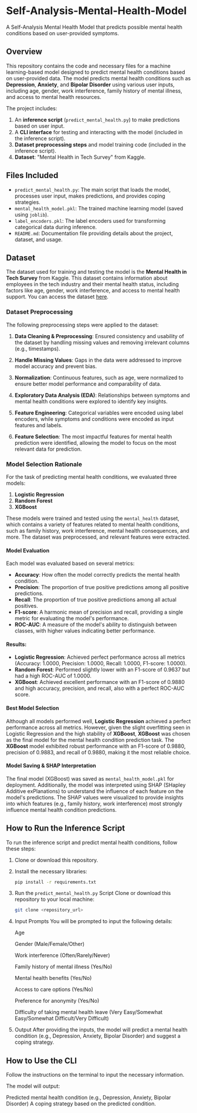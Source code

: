 # Self-Analysis-Mental-Health-Model
 A Self-Analysis Mental Health Model that predicts possible mental health conditions based on user-provided symptoms.

## Overview

This repository contains the code and necessary files for a machine learning-based model designed to predict mental health conditions based on user-provided data. The model predicts mental health conditions such as **Depression**, **Anxiety**, and **Bipolar Disorder** using various user inputs, including age, gender, work interference, family history of mental illness, and access to mental health resources.

The project includes:
1. An **inference script** (`predict_mental_health.py`) to make predictions based on user input.
2. A **CLI interface** for testing and interacting with the model (included in the inference script).
3. **Dataset preprocessing steps** and model training code (included in the inference script).
4. **Dataset**: "Mental Health in Tech Survey" from Kaggle.

## Files Included

- `predict_mental_health.py`: The main script that loads the model, processes user input, makes predictions, and provides coping strategies.
- `mental_health_model.pkl`: The trained machine learning model (saved using `joblib`).
- `label_encoders.pkl`: The label encoders used for transforming categorical data during inference.
- `README.md`: Documentation file providing details about the project, dataset, and usage.

## Dataset

The dataset used for training and testing the model is the **Mental Health in Tech Survey** from Kaggle. This dataset contains information about employees in the tech industry and their mental health status, including factors like age, gender, work interference, and access to mental health support. You can access the dataset [here](https://www.kaggle.com/datasets/osmi/mental-health-in-tech-survey).

### Dataset Preprocessing

The following preprocessing steps were applied to the dataset:

1. **Data Cleaning & Preprocessing**: Ensured consistency and usability of the dataset by handling missing values and removing irrelevant columns (e.g., timestamps).

2. **Handle Missing Values**: Gaps in the data were addressed to improve model accuracy and prevent bias.

3. **Normalization**: Continuous features, such as age, were normalized to ensure better model performance and comparability of data.

4. **Exploratory Data Analysis (EDA)**: Relationships between symptoms and mental health conditions were explored to identify key insights.

5. **Feature Engineering**: Categorical variables were encoded using label encoders, while symptoms and conditions were encoded as input features and labels.

6. **Feature Selection**: The most impactful features for mental health prediction were identified, allowing the model to focus on the most relevant data for prediction.

### Model Selection Rationale

For the task of predicting mental health conditions, we evaluated three models:

1. **Logistic Regression**  
2. **Random Forest**  
3. **XGBoost**

These models were trained and tested using the `mental_health` dataset, which contains a variety of features related to mental health conditions, such as family history, work interference, mental health consequences, and more. The dataset was preprocessed, and relevant features were extracted.

#### Model Evaluation

Each model was evaluated based on several metrics:

- **Accuracy**: How often the model correctly predicts the mental health condition.
- **Precision**: The proportion of true positive predictions among all positive predictions.
- **Recall**: The proportion of true positive predictions among all actual positives.
- **F1-score**: A harmonic mean of precision and recall, providing a single metric for evaluating the model's performance.
- **ROC-AUC**: A measure of the model's ability to distinguish between classes, with higher values indicating better performance.

#### Results:

- **Logistic Regression**: Achieved perfect performance across all metrics (Accuracy: 1.0000, Precision: 1.0000, Recall: 1.0000, F1-score: 1.0000).
- **Random Forest**: Performed slightly lower with an F1-score of 0.9637 but had a high ROC-AUC of 1.0000.
- **XGBoost**: Achieved excellent performance with an F1-score of 0.9880 and high accuracy, precision, and recall, also with a perfect ROC-AUC score.

#### Best Model Selection

Although all models performed well, **Logistic Regression** achieved a perfect performance across all metrics. However, given the slight overfitting seen in Logistic Regression and the high stability of **XGBoost**, **XGBoost** was chosen as the final model for the mental health condition prediction task. The **XGBoost** model exhibited robust performance with an F1-score of 0.9880, precision of 0.9883, and recall of 0.9880, making it the most reliable choice.

#### Model Saving & SHAP Interpretation

The final model (XGBoost) was saved as `mental_health_model.pkl` for deployment. Additionally, the model was interpreted using SHAP (SHapley Additive exPlanations) to understand the influence of each feature on the model's predictions. The SHAP values were visualized to provide insights into which features (e.g., family history, work interference) most strongly influence mental health condition predictions.


## How to Run the Inference Script

To run the inference script and predict mental health conditions, follow these steps:

1. Clone or download this repository.
2. Install the necessary libraries:
   ```bash
   pip install -r requirements.txt
3. Run the `predict_mental_health.py` Script
   Clone or download this repository to your local machine:
   ```bash
   git clone <repository_url>
 4. Input Prompts
    You will be prompted to input the following details:
    
    Age

    Gender (Male/Female/Other)
    
    Work interference (Often/Rarely/Never)
    
    Family history of mental illness (Yes/No)
    
    Mental health benefits (Yes/No)
    
    Access to care options (Yes/No)
    
    Preference for anonymity (Yes/No)
    
    Difficulty of taking mental health leave (Very Easy/Somewhat Easy/Somewhat Difficult/Very Difficult)
6. Output
   After providing the inputs, the model will predict a mental health condition (e.g., Depression, Anxiety, Bipolar Disorder) and suggest a coping strategy.

## How to Use the CLI

Follow the instructions on the terminal to input the necessary information.

The model will output:

Predicted mental health condition (e.g., Depression, Anxiety, Bipolar Disorder)
A coping strategy based on the predicted condition.



